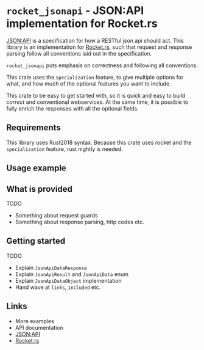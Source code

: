 # `rocket_jsonapi` - JSON:API implementation for Rocket.rs

[JSON:API](https://jsonapi.org/) is a specification for how a RESTful json api should act. This library is an 
implementation for [Rocket.rs](https://rocket.rs/), such that request and response parsing follow all conventions laid out in the 
specification.

`rocket_jsonapi` puts emphasis on correctness and following all conventions.

This crate uses the `specialization` feature, to give multiple options for what, and how much of the optional features 
you want to include.

This crate to be easy to get started with, so it is quick and easy to build _correct_ and conventional webservices.
At the same time, it is possible to fully enrich the responses with all the optional fields.

## Requirements

This library uses Rust2018 syntax. Because this crate uses rocket and the `specialization` feature, rust nightly is needed.

## Usage example


## What is provided

TODO
 - Something about request guards
 - Something about response parsing, http codes etc.

## Getting started

TODO
 - Explain `JsonApiDataResponse`
 - Explain `JsonApiResult` and `JsonApiData` enum
 - Explain `JsonApiDataObject` implementation
 - Hand wave at `links`, `included` etc.

## Links
 
 - More examples
 - API documentation
 - [JSON:API](https://jsonapi.org/)
 - [Rocket.rs](https://rocket.rs/)